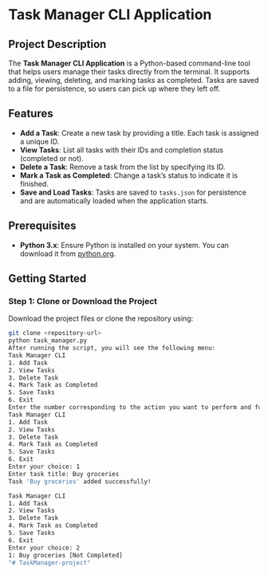 # Task Manager CLI Application

## Project Description
The **Task Manager CLI Application** is a Python-based command-line tool that helps users manage their tasks directly from the terminal. It supports adding, viewing, deleting, and marking tasks as completed. Tasks are saved to a file for persistence, so users can pick up where they left off.

## Features
- **Add a Task**: Create a new task by providing a title. Each task is assigned a unique ID.
- **View Tasks**: List all tasks with their IDs and completion status (completed or not).
- **Delete a Task**: Remove a task from the list by specifying its ID.
- **Mark a Task as Completed**: Change a task’s status to indicate it is finished.
- **Save and Load Tasks**: Tasks are saved to `tasks.json` for persistence and are automatically loaded when the application starts.

## Prerequisites
- **Python 3.x**: Ensure Python is installed on your system. You can download it from [python.org](https://www.python.org/downloads/).

## Getting Started

### Step 1: Clone or Download the Project
Download the project files or clone the repository using:
```bash
git clone <repository-url>
python task_manager.py
After running the script, you will see the following menu:
Task Manager CLI
1. Add Task
2. View Tasks
3. Delete Task
4. Mark Task as Completed
5. Save Tasks
6. Exit
Enter the number corresponding to the action you want to perform and follow the prompts. For example:
Task Manager CLI
1. Add Task
2. View Tasks
3. Delete Task
4. Mark Task as Completed
5. Save Tasks
6. Exit
Enter your choice: 1
Enter task title: Buy groceries
Task 'Buy groceries' added successfully!

Task Manager CLI
1. Add Task
2. View Tasks
3. Delete Task
4. Mark Task as Completed
5. Save Tasks
6. Exit
Enter your choice: 2
1: Buy groceries [Not Completed]
"# TaskManager-project" 
